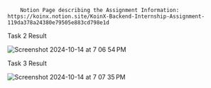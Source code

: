 ```
    Notion Page describing the Assignment Information: https://koinx.notion.site/KoinX-Backend-Internship-Assignment-119da378a24380e79505e883cd798e1d
```

Task 2 Result

![Screenshot 2024-10-14 at 7 06 54 PM](https://github.com/user-attachments/assets/3995d727-b6b2-4a96-8fba-f579f1d72f7b)

Task 3 Result

![Screenshot 2024-10-14 at 7 07 35 PM](https://github.com/user-attachments/assets/45ee4fd5-0709-4e1d-8d1e-8693bf25ed06)


